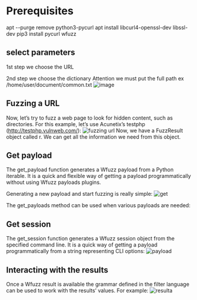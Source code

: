 # Prerequisites

apt --purge remove python3-pycurl
apt install libcurl4-openssl-dev libssl-dev
pip3 install pycurl wfuzz

## select parameters

1st step we choose the URL 

2nd step we choose the dictionary Attention we must put the full path ex /home/user/document/common.txt
![image](https://user-images.githubusercontent.com/118366867/202224052-6d312d61-25f2-4b2c-ab2a-9710da1dea54.png)


## Fuzzing a URL


Now, let’s try to fuzz a web page to look for hidden content, such as directories. For this example, let’s use Acunetix’s testphp (http://testphp.vulnweb.com/):
![fuzzing url](https://user-images.githubusercontent.com/118366867/202223778-45a0b57a-2b4d-4475-be68-c4497f3992e3.png)
Now, we have a FuzzResult object called r. We can get all the information we need from this object.

## Get payload

The get_payload function generates a Wfuzz payload from a Python iterable. It is a quick and flexible way of getting a payload programmatically without using Wfuzz payloads plugins.

Generating a new payload and start fuzzing is really simple:
![get](https://user-images.githubusercontent.com/118366867/202224094-20457027-c38b-4000-a052-dd2ad4a95952.png)

The get_payloads method can be used when various payloads are needed:

## Get session

The get_session function generates a Wfuzz session object from the specified command line. It is a quick way of getting a payload programmatically from a string representing CLI options:
![payload](https://user-images.githubusercontent.com/118366867/202224162-2898d51a-da39-45bd-8508-4e074d0f11ad.png)

## Interacting with the results

Once a Wfuzz result is available the grammar defined in the filter language can be used to work with the results’ values. For example:
![resulta](https://user-images.githubusercontent.com/118366867/202224401-dd199799-0870-4e11-ac83-3c3a82cf8bef.png)

